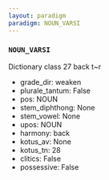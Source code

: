 ```yaml
---
layout: paradigm
paradigm: NOUN_VARSI
---
```

### ` NOUN_VARSI `

Dictionary class 27 back t~r
* grade_dir: weaken
* plurale_tantum: False
* pos: NOUN
* stem_diphthong: None
* stem_vowel: None
* upos: NOUN
* harmony: back
* kotus_av: None
* kotus_tn: 28
* clitics: False
* possessive: False
